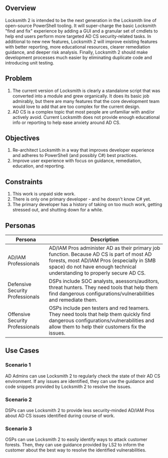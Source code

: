 ## Overview
Locksmith 2 is intended to be the next generation in the Locksmith line of open-source PowerShell tooling. It will super-charge the basic Locksmith "find and fix" experience by adding a GUI and a granular set of cmdlets to help end users perform more targeted AD CS security-related tasks. In additional to new new features, Locksmith 2 will improve existing features with better reporting, more educational resources, clearer remediation guidance, and deeper risk analysis. Finally, Locksmith 2 should make development processes much easier by eliminating duplicate code and introducing unit testing.
## Problem 
1. The current version of Locksmith is clearly a standalone script that was converted into a module and grew organically. It does its basic job admirably, but there are many features that the core development team would love to add that are too complex for the current design.
2. AD CS is a complex topic that most people are unfamiliar with and/or actively avoid. Current Locksmith does not provide enough educational info or reporting to help ease anxiety around AD CS.
## Objectives
1. Re-architect Locksmith in a way that improves developer experience and adheres to PowerShell (and possibly C#) best practices.
2. Improve user experience with focus on guidance, remediation, education, and reporting.
## Constraints
1. This work is unpaid side work.
2. There is only one primary developer - and he doesn't know C# yet.
3. The primary developer has a history of taking on too much work, getting stressed out, and shutting down for a while.
## Personas
| Persona                          | Description                                                                                                                                                                                                        |
| -------------------------------- | ------------------------------------------------------------------------------------------------------------------------------------------------------------------------------------------------------------------ |
| AD/IAM Professionals             | AD/IAM Pros administer AD as their primary job function. Because AD CS is part of most AD forests, most AD/IAM Pros (especially in SMB space) do not have enough technical understanding to properly secure AD CS. |
| Defensive Security Professionals | DSPs include SOC analysts, asessors/auditors, threat hunters. They need tools that help them find dangerous configurations/vulnerabilities and remediate them.                                                     |
| Offensive Security Professionals | OSPs include pen testers and red teamers. They need tools that help them quickly find dangerous configurations/vulnerabilities and allow them to help their customers fix the issues.                              |
## Use Cases
### Scenario 1
AD Admins can use Locksmith 2 to regularly check the state of their AD CS environment. If any issues are identified, they can use the guidance and code snippets provided by Locksmith 2 to resolve the issues.
### Scenario 2
DSPs can use Locksmith 2 to provide less security-minded AD/IAM Pros about AD CS issues identified during course of work.
### Scenario 3
OSPs can use Locksmith 2 to easily identify ways to attack customer forests. Then, they can use guidance provided by LS2 to inform the customer about the best way to resolve the identified vulnerabilities.